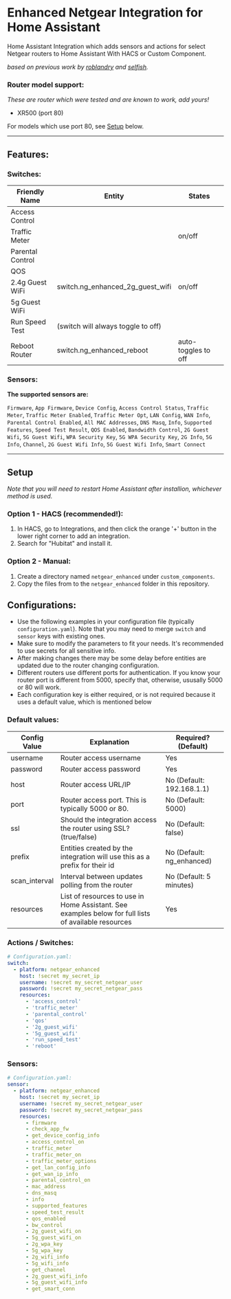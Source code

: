 # Enhanced Netgear Integration for Home Assistant

Home Assistant Integration which adds sensors and actions for select Netgear routers to Home Assistant With HACS or Custom Component.

_based on previous work by [roblandry](https://github.com/roblandry/netgear-enhanced-integration) and [selfish](https://github.com/selfish/home-assistant-netgear-router-enhanced-integration)._

### Router model support:

_These are router which were tested and are known to work, add yours!_

- XR500 (port 80)

For models which use port 80, see [Setup](#setup) below.

---

## Features:

### Switches:

|Friendly Name| Entity | States |
|---|---|---|
| Access Control |  |
| Traffic Meter |  | on/off |
| Parental Control | |
| QOS |
| 2.4g Guest WiFi | switch.ng_enhanced_2g_guest_wifi | on/off |
| 5g Guest WiFi | |
| Run Speed Test | (switch will always toggle to off) |
| Reboot Router | switch.ng_enhanced_reboot | auto-toggles to off |

### Sensors:

**The supported sensors are:**

`Firmware`, `App Firmware`, `Device Config`, `Access Control Status`, `Traffic Meter`, `Traffic Meter Enabled`, `Traffic Meter Opt`, `LAN Config`, `WAN Info`, `Parental Control Enabled`, `All MAC Addresses`, `DNS Masq`, `Info`, `Supported Features`, `Speed Test Result`, `QOS Enabled`, `Bandwidth Control`, `2G Guest Wifi`, `5G Guest Wifi`, `WPA Security Key`, `5G WPA Security Key`, `2G Info`, `5G Info`, `Channel`, `2G Guest Wifi Info`, `5G Guest Wifi Info`, `Smart Connect`

---

## Setup

_Note that you will need to restart Home Assistant after installion, whichever method is used._

### Option 1 - HACS (recommended!):

1. In HACS, go to Integrations, and then click the orange '+' button in the lower right corner to add an integration.
1. Search for "Hubitat" and install it.

### Option 2 - Manual:

1. Create a directory named `netgear_enhanced` under `custom_components`.
1. Copy the files from to the `netgear_enhanced` folder in this repository.

## Configurations:

- Use the following examples in your configuration file (typically `configuration.yaml`). Note that you may need to merge `switch` and `sensor` keys with existing ones.
- Make sure to modify the parameters to fit your needs. It's recommended to use secrets for all sensitive info.
- After making changes there may be some delay before entities are updated due to the router changing configuration.
- Different routers use different ports for authentication. If you know your router port is different from 5000, specify that, otherwise, ususally 5000 or 80 will work.
- Each configuration key is either required, or is not required because it uses a default value, which is mentioned below

### Default values:

| Config Value | Explanation | Required? (Default) |
|---|---|---|
| username | Router access username | Yes |
| password | Router access password | Yes |
| host | Router access URL/IP | No (Default: 192.168.1.1) |
| port | Router access port. This is typically 5000 or 80. | No (Default: 5000) |
| ssl | Should the integration access the router using SSL? (true/false) | No (Default: false) | 
| prefix | Entities created by the integration will use this as a prefix for their id | No (Default: ng_enhanced) |
| scan_interval | Interval between updates polling from the router | No (Default: 5 minutes) |
| resources | List of resources to use in Home Assistant. See examples below for full lists of available resources | Yes |   

### Actions / Switches:

```yaml
# Configuration.yaml:
switch:
  - platform: netgear_enhanced
    host: !secret my_secret_ip
    username: !secret my_secret_netgear_user
    password: !secret my_secret_netgear_pass
    resources:
      - 'access_control'
      - 'traffic_meter'
      - 'parental_control'
      - 'qos'
      - '2g_guest_wifi'
      - '5g_guest_wifi'
      - 'run_speed_test'
      - 'reboot'
```

### Sensors:

```yaml
# Configuration.yaml:
sensor:
  - platform: netgear_enhanced
    host: !secret my_secret_ip
    username: !secret my_secret_netgear_user
    password: !secret my_secret_netgear_pass
    resources:
      - firmware
      - check_app_fw
      - get_device_config_info
      - access_control_on
      - traffic_meter
      - traffic_meter_on
      - traffic_meter_options
      - get_lan_config_info
      - get_wan_ip_info
      - parental_control_on
      - mac_address
      - dns_masq
      - info
      - supported_features
      - speed_test_result
      - qos_enabled
      - bw_control
      - 2g_guest_wifi_on
      - 5g_guest_wifi_on
      - 2g_wpa_key
      - 5g_wpa_key
      - 2g_wifi_info
      - 5g_wifi_info
      - get_channel
      - 2g_guest_wifi_info
      - 5g_guest_wifi_info
      - get_smart_conn
```